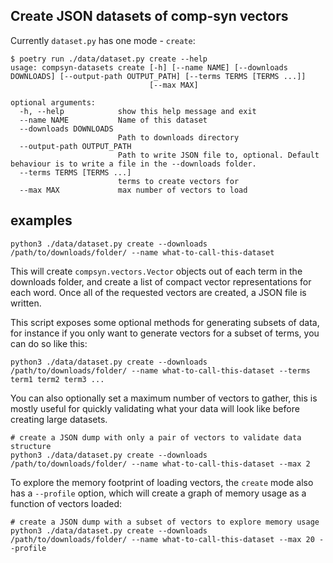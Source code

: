 ## Create JSON datasets of comp-syn vectors

Currently `dataset.py` has one mode - `create`:
```
$ poetry run ./data/dataset.py create --help
usage: compsyn-datasets create [-h] [--name NAME] [--downloads DOWNLOADS] [--output-path OUTPUT_PATH] [--terms TERMS [TERMS ...]]
                               [--max MAX]

optional arguments:
  -h, --help            show this help message and exit
  --name NAME           Name of this dataset
  --downloads DOWNLOADS
                        Path to downloads directory
  --output-path OUTPUT_PATH
                        Path to write JSON file to, optional. Default behaviour is to write a file in the --downloads folder.
  --terms TERMS [TERMS ...]
                        terms to create vectors for
  --max MAX             max number of vectors to load

```

## examples

```
python3 ./data/dataset.py create --downloads /path/to/downloads/folder/ --name what-to-call-this-dataset
```

This will create `compsyn.vectors.Vector` objects out of each term in the downloads folder, and create a list of compact vector representations for each word. Once all of the requested vectors are created, a JSON file is written.

This script exposes some optional methods for generating subsets of data, for instance if you only want to generate vectors for a subset of terms, you can do so like this:

```
python3 ./data/dataset.py create --downloads /path/to/downloads/folder/ --name what-to-call-this-dataset --terms term1 term2 term3 ...
```

You can also optionally set a maximum number of vectors to gather, this is mostly useful for quickly validating what your data will look like before creating large datasets.

```
# create a JSON dump with only a pair of vectors to validate data structure
python3 ./data/dataset.py create --downloads /path/to/downloads/folder/ --name what-to-call-this-dataset --max 2
```

To explore the memory footprint of loading vectors, the `create` mode also has a `--profile` option, which will create a graph of memory usage as a function of vectors loaded:

```
# create a JSON dump with a subset of vectors to explore memory usage
python3 ./data/dataset.py create --downloads /path/to/downloads/folder/ --name what-to-call-this-dataset --max 20 --profile
```
